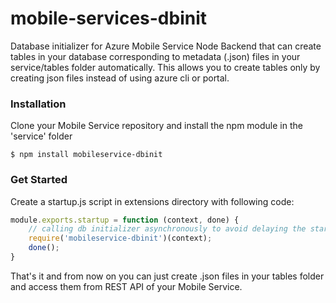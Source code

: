 mobile-services-dbinit
======================

Database initializer for Azure Mobile Service Node Backend that can create tables in your database corresponding to metadata (.json) files in your service/tables folder automatically. This allows you to create tables only by creating json files instead of using azure cli or portal.

### Installation ###
Clone your Mobile Service repository and install the npm module in the 'service' folder

    $ npm install mobileservice-dbinit
    
### Get Started ###

Create a startup.js script in extensions directory with following code:
```js
module.exports.startup = function (context, done) {
    // calling db initializer asynchronously to avoid delaying the startup of app
    require('mobileservice-dbinit')(context);
    done();
}
```
That's it and from now on you can just create .json files in your tables folder and access them from REST API of your Mobile Service.